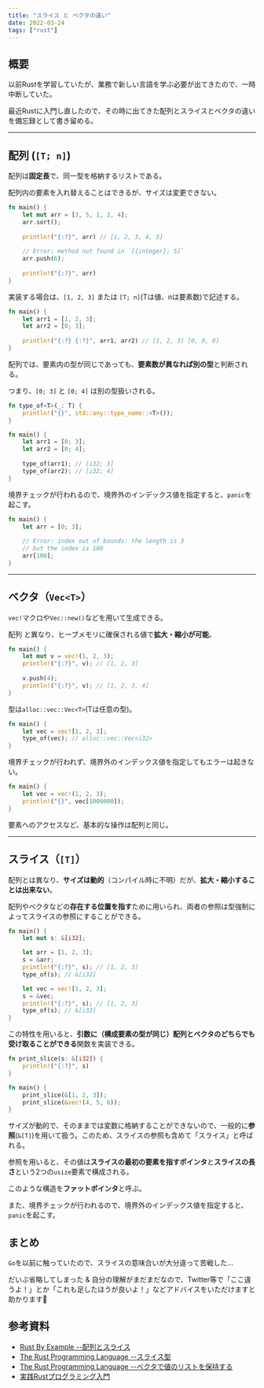 ```yaml
---
title: "スライス と ベクタの違い"
date: 2022-03-24
tags: ["rust"]
---
```

## 概要
以前Rustを学習していたが、業務で新しい言語を学ぶ必要が出てきたので、一時中断していた。

最近Rustに入門し直したので、その時に出てきた配列とスライスとベクタの違いを備忘録として書き留める。

---
## 配列 (`[T; n]`)
配列は**固定長**で、同一型を格納するリストである。

配列内の要素を入れ替えることはできるが、サイズは変更できない。
```rust
fn main() {
    let mut arr = [3, 5, 1, 2, 4];
    arr.sort();
   
    println!("{:?}", arr) // [1, 2, 3, 4, 5]
    
    // Error: method not found in `[{integer}; 5]`
    arr.push(6); 
   
    println!("{:?}", arr)
}
```

実装する場合は、`[1, 2, 3]` または `[T; n]`(Tは値、nは要素数)で記述する。
```rust
fn main() {
    let arr1 = [1, 2, 3];
    let arr2 = [0; 3];
   
    println!("{:?} {:?}", arr1, arr2) // [1, 2, 3] [0, 0, 0]
}
```

配列では、要素内の型が同じであっても、**要素数が異なれば別の型**と判断される。

つまり、`[0; 3]` と `[0; 4]` は別の型扱いされる。
```rust
fn type_of<T>(_: T) {
    println!("{}", std::any::type_name::<T>());
}

fn main() {
    let arr1 = [0; 3];
    let arr2 = [0; 4];
   
    type_of(arr1); // [i32; 3]
    type_of(arr2); // [i32; 4]
}
```

境界チェックが行われるので、境界外のインデックス値を指定すると、`panic`を起こす。
```rust
fn main() {
    let arr = [0; 3];
    
    // Error: index out of bounds: the length is 3 
    // but the index is 100
    arr[100]; 
}
```

---
## ベクタ（`Vec<T>`）
`vec!`マクロや`Vec::new()`などを用いて生成できる。

配列 と異なり、ヒープメモリに確保される値で**拡大・縮小が可能**。
```rust
fn main() {
    let mut v = vec!(1, 2, 3);
    println!("{:?}", v); // [1, 2, 3]
    
    v.push(4);
    println!("{:?}", v); // [1, 2, 3, 4]
}
```

型は`alloc::vec::Vec<T>`(Tは任意の型)。
```rust
fn main() {
    let vec = vec![1, 2, 3];
    type_of(vec); // alloc::vec::Vec<i32>
}
```

境界チェックが行われず、境界外のインデックス値を指定してもエラーは起きない。
```rust
fn main() {
    let vec = vec!(1, 2, 3);
    println!("{}", vec[1000000]);
}
```

要素へのアクセスなど、基本的な操作は配列と同じ。

---
## スライス（`[T]`）
配列とは異なり、**サイズは動的**（コンパイル時に不明）だが、**拡大・縮小することは出来ない**。

配列やベクタなどの**存在する位置を指す**ために用いられ、両者の参照は型強制によってスライスの参照にすることができる。

```rust
fn main() {
    let mut s: &[i32];

    let arr = [1, 2, 3];
    s = &arr;
    println!("{:?}", s); // [1, 2, 3]
    type_of(s); // &[i32]

    let vec = vec![1, 2, 3];
    s = &vec;
    println!("{:?}", s); // [1, 2, 3]
    type_of(s); // &[i32]
}
```

この特性を用いると、**引数に（構成要素の型が同じ）配列とベクタのどちらでも受け取ることができる**関数を実装できる。
```rust
fn print_slice(s: &[i32]) {
    println!("{:?}", s)
}

fn main() {
    print_slice(&[1, 2, 3]);
    print_slice(&vec!(4, 5, 6));
}
```

サイズが動的で、そのままでは変数に格納することができないので、一般的に**参照**(`&[T]`)を用いて扱う。このため、スライスの参照も含めて「スライス」と呼ばれる。

参照を用いると、その値は**スライスの最初の要素を指すポインタ**と**スライスの長さ**という2つの`usize`要素で構成される。

このような構造を**ファットポインタ**と呼ぶ。

また、境界チェックが行われるので、境界外のインデックス値を指定すると、`panic`を起こす。


## まとめ
`Go`を以前に触っていたので、スライスの意味合いが大分違って苦戦した…

だいぶ省略してしまった & 自分の理解がまだまだなので、Twitter等で「ここ違うよ！」とか「これも足したほうが良いよ！」などアドバイスをいただけますと助かります🙇

## 参考資料
- [Rust By Example --配列とスライス](https://doc.rust-jp.rs/rust-by-example-ja/primitives/array.html)
- [The Rust Programming Language --スライス型](https://doc.rust-jp.rs/book-ja/ch04-03-slices.html)
- [The Rust Programming Language --ベクタで値のリストを保持する](https://doc.rust-jp.rs/book-ja/ch08-01-vectors.html)
- [実践Rustプログラミング入門](https://www.shuwasystem.co.jp/book/9784798061702.html)
